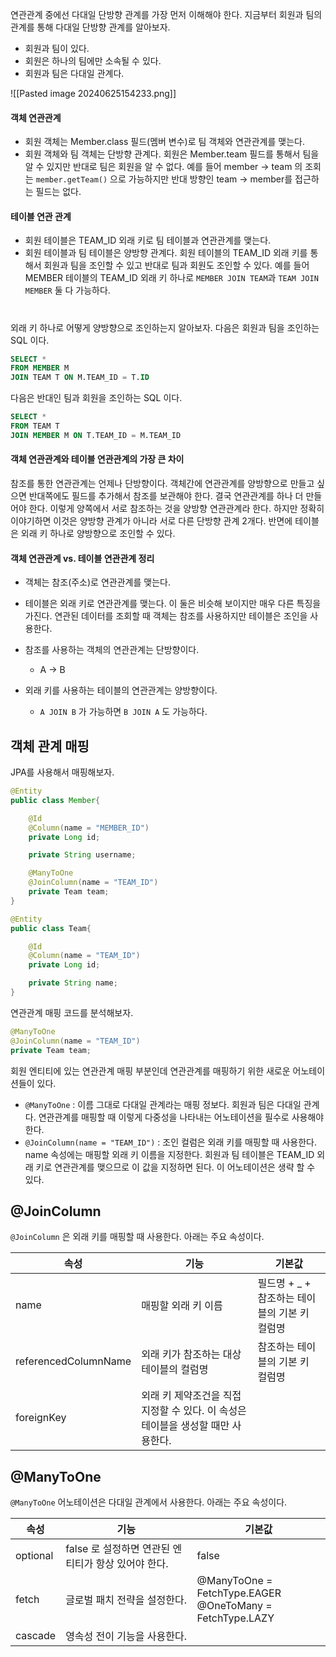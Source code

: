 연관관계 중에선 다대일 단방향 관계를 가장 먼저 이해해야 한다. 지금부터 회원과 팀의 관계를 통해 다대일 단방향 관계를 알아보자.

- 회원과 팀이 있다.
- 회원은 하나의 팀에만 소속될 수 있다.
- 회원과 팀은 다대일 관계다.

![[Pasted image 20240625154233.png]]

#### 객체 연관관계
- 회원 객체는 Member.class 필드(멤버 변수)로 팀 객체와 연관관계를 맺는다.
- 회원 객체와 팀 객체는 단방향 관계다. 회원은 Member.team 필드를 통해서 팀을 알 수 있지만 반대로 팀은 회원을 알 수 없다. 예를 들어 member -> team 의 조회는 `member.getTeam()` 으로 가능하지만 반대 방향인 team -> member를 접근하는 필드는 없다.

#### 테이블 연관 관계
- 회원 테이블은 TEAM_ID 외래 키로 팀 테이블과 연관관계를 맺는다.
- 회원 테이블과 팀 테이블은 양방향 관계다. 회원 테이블의 TEAM_ID 외래 키를 통해서 회원과 팀을 조인할 수 있고 반대로 팀과 회원도 조인할 수 있다. 예를 들어 MEMBER 테이블의 TEAM_ID 외래 키 하나로 `MEMBER JOIN TEAM`과 `TEAM JOIN MEMBER` 둘 다 가능하다.

# 

외래 키 하나로 어떻게 양방향으로 조인하는지 알아보자. 다음은 회원과 팀을 조인하는 SQL 이다.

```sql
SELECT *
FROM MEMBER M
JOIN TEAM T ON M.TEAM_ID = T.ID
```

다음은 반대인 팀과 회원을 조인하는 SQL 이다.

```sql
SELECT *
FROM TEAM T
JOIN MEMBER M ON T.TEAM_ID = M.TEAM_ID
```

#### 객체 연관관계와 테이블 연관관계의 가장 큰 차이
참조를 통한 연관관계는 언제나 단방향이다. 객체간에 연관관계를 양방향으로 만들고 싶으면 반대쪽에도 필드를 추가해서 참조를 보관해야 한다. 결국 연관관계를 하나 더 만들어야 한다. 이렇게 양쪽에서 서로 참조하는 것을 양방향 연관관계라 한다. 하지만 정확히 이야기하면 이것은 양방향 관계가 아니라 서로 다른 단방향 관계 2개다. 반면에 테이블은 외래 키 하나로 양방향으로 조인할 수 있다.

#### 객체 연관관계 vs. 테이블 연관관계 정리
- 객체는 참조(주소)로 연관관계를 맺는다.
- 테이블은 외래 키로 연관관계를 맺는다.
이 둘은 비슷해 보이지만 매우 다른 특징을 가진다. 연관된 데이터를 조회할 때 객체는 참조를 사용하지만 테이블은 조인을 사용한다.

- 참조를 사용하는 객체의 연관관계는 단방향이다.
	- A -> B
- 외래 키를 사용하는 테이블의 연관관계는 양방향이다.
	- `A JOIN B` 가 가능하면 `B JOIN A` 도 가능하다.

## 객체 관계 매핑
JPA를 사용해서 매핑해보자.

```java
@Entity
public class Member{

	@Id
	@Column(name = "MEMBER_ID")
	private Long id;

	private String username;

	@ManyToOne
	@JoinColumn(name = "TEAM_ID")
	private Team team;
}
```

```java
@Entity
public class Team{

	@Id
	@Column(name = "TEAM_ID")
	private Long id;

	private String name;
}
```

연관관계 매핑 코드를 분석해보자.

```java
@ManyToOne
@JoinColumn(name = "TEAM_ID")
private Team team;
```

회원 엔티티에 있는 연관관계 매핑 부분인데 연관관계를 매핑하기 위한 새로운 어노테이션들이 있다.

- `@ManyToOne` : 이름 그대로 다대일 관계라는 매핑 정보다. 회원과 팀은 다대일 관계다. 연관관계를 매핑할 때 이렇게 다중성을 나타내는 어노테이션을 필수로 사용해야 한다.
- `@JoinColumn(name = "TEAM_ID")` : 조인 컬럼은 외래 키를 매핑할 때 사용한다. name 속성에는 매핑할 외래 키 이름을 지정한다. 회원과 팀 테이블은 TEAM_ID 외래 키로 연관관계를 맺으므로 이 값을 지정하면 된다. 이 어노테이션은 생략 할 수 있다.

## @JoinColumn
`@JoinColumn` 은 외래 키를 매핑할 때 사용한다. 아래는 주요 속성이다.


|속성 |기능 |기본값 |
| --- | --- | --- |
|name |매핑할 외래 키 이름 |필드명 + _ + 참조하는 테이블의 기본 키 컬럼명 |
|referencedColumnName |외래 키가 참조하는 대상 테이블의 컬럼명 |참조하는 테이블의 기본 키 컬럼명 |
|foreignKey |외래 키 제약조건을 직접 지정할 수 있다. 이 속성은 테이블을 생성할 때만 사용한다. | |

## @ManyToOne
`@ManyToOne` 어노테이션은 다대일 관계에서 사용한다. 아래는 주요 속성이다.


|속성 |기능 |기본값 |
| --- | --- | --- |
|optional |false 로 설정하면 연관된 엔티티가 항상 있어야 한다. |false |
|fetch |글로벌 패치 전략을 설정한다. |@ManyToOne = FetchType.EAGER<br>@OneToMany = FetchType.LAZY |
|cascade |영속성 전이 기능을 사용한다. | |
